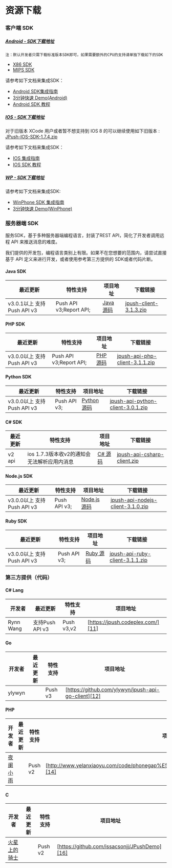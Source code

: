 # 资源下载

### 客户端 SDK

##### [Android - SDK下载地址][0]

```
注：默认开发者只需下载标准版本SDK即可，如果需要额外的CPU的支持请单独下载如下的SDK
```
+ [X86 SDK](https://www.jpush.cn/downloads/sdk/android-with-x86/)
+ [MIPS SDK](https://www.jpush.cn/downloads/sdk/android-with-mips/)

请参考如下文档来集成SDK：

* [Android SDK集成指南][1]
* [3分钟快速 Demo(Android)][2]
* [Android SDK 教程][3]

##### [IOS - SDK下载地址][4]

对于旧版本 XCode 用户或者暂不想支持到 IOS 8 的可以继续使用如下旧版本 :
[ JPush-IOS-SDK-1.7.4.zip ](http://docs.jpush.cn/download/attachments/7864408/JPush-iOS-SDK-1.7.4.zip?version=1&modificationDate=1411121271000)


请参考如下文档来集成SDK：

* [IOS 集成指南][6]
* [IOS SDK 教程][7]

##### [WP - SDK下载地址][8]

请参考如下文档来集成SDK:

* [WinPhone SDK 集成指南][9]
* [3分钟快速 Demo(WinPhone)][10]


### 服务器端 SDK

服务SDK，基于多种服务器端编程语言，封装了REST API，简化了开发者调用远程 API 来推送消息的难度。

我们提供的开发包，编程语言类别上有限。如果不在您想要的范围内，请尝试直接基于 API 定义来进行开发，或者使用参考第三方提供的 SDK或者代码片断。

#### Java SDK


|最近更新| 特性支持| 项目地址| 下载链接|
|-|-|-|-|   
| v3.0.1以上 支持Push API v3| Push API v3;Report API;|[Java 源码](https://github.com/jpush/jpush-api-java-client)|[jpush-client-3.1.3.zip][1]

#### PHP SDK

|最近更新|特性支持|项目地址|下载链接|
|-|-|-|-|   
|v3.0.0以上 支持Push API v3|Push API v3;Report API;| [PHP 源码](https://github.com/jpush/jpush-api-php-client)|[jpush-api-php-client-3.1.1.zip][3]

#### Python SDK

|最近更新|特性支持|项目地址|下载链接|   
|-|-|-|-|
|v3.0.0以上 支持Push API v3|Push API v3;|[Python 源码](https://github.com/jpush/jpush-api-python-client)|[jpush-api-python-client-3.0.1.zip][5]

#### C# SDK

|最近更新|特性支持|项目地址|下载链接|  
|-|-|-|-| 
|v2 api|ios 1.7.3版本收v2的通知会无法解析应用内消息|[C# 源码](https://github.com/jpush/jpush-api-csharp-client)|[jpush-api-csharp-client.zip](https://github.com/jpush/jpush-api-csharp-client/archive/develop.zip)

#### Node.js SDK

|最近更新|特性支持|项目地址|下载链接|   
|-|-|-|-|
|v3.0.0以上 支持Push API v3|Push API v3;|[Node.js 源码](https://github.com/jpush/jpush-api-nodejs-client)|[jpush-api-nodejs-client-3.1.0.zip][8]

#### Ruby SDK

|最近更新|特性支持|项目地址|下载链接|   
|-|-|-|-|
|v3.0.0以上 支持Push API v3|Push API v3;|[Ruby 源码](https://github.com/jpush/jpush-api-ruby-client)|[jpush-api-ruby-client-3.1.1.zip][10]

### 第三方提供（代码）

#### C# Lang

|开发者|最近更新|特性支持|项目地址|  
|-|-|-|-| 
|Rynn Wang|支持Push API v3|Push v3,v2|[https://jpush.codeplex.com/][11]

#### Go

|开发者|最近更新|特性支持|项目地址|   
|-|-|-|-|
|ylywyn||Push v3|[https://github.com/ylywyn/jpush-api-go-client][12]

#### PHP

|开发者|最近更新|特性支持|项目地址|   
|-|-|-|-|
|[夜阑小雨][13]||Push v2|[http://www.yelanxiaoyu.com/code/phonegap%E5%BC%80%E5%8F%91/jpush_push_php_server.html][14]

#### C

|开发者|最近更新|特性支持|项目地址|   
|-|-|-|-|
|[火星上的骑士][15]||Push v2|[https://github.com/issacsonjj/JPushDemo][16]

[0]: https://github.com/jpush/jpush-api-java-client]
[1]: http://docs.jpush.cn/download/attachments/2228302/jpush-client-3.1.3.zip?version=1&modificationDate=1407373852000
[2]: https://github.com/jpush/jpush-api-php-client
[3]: http://docs.jpush.cn/download/attachments/2228302/jpush-api-php-client-3.1.1.zip?version=1&modificationDate=1404872553000
[4]: https://github.com/jpush/jpush-api-python-client
[5]: http://docs.jpush.cn/download/attachments/2228302/jpush-api-python-client-3.0.1.zip?version=1&modificationDate=1404872913000
[6]: https://github.com/jpush/jpush-api-csharp-client
[7]: https://github.com/jpush/jpush-api-nodejs-client
[8]: http://docs.jpush.cn/download/attachments/2228302/jpush-api-nodejs-client-3.1.0.zip?version=1&modificationDate=1404872549000
[9]: https://github.com/jpush/jpush-api-ruby-client
[10]: http://docs.jpush.cn/download/attachments/2228302/jpush-api-ruby-client-3.1.1.zip?version=1&modificationDate=1407735179000
[11]: https://jpush.codeplex.com/
[12]: https://github.com/ylywyn/jpush-api-go-client
[13]: http://www.yelanxiaoyu.com/
[14]: http://www.yelanxiaoyu.com/code/phonegap%E5%BC%80%E5%8F%91/jpush_push_php_server.html
[15]: http://weibo.com/issacsonjj
[16]: https://github.com/issacsonjj/JPushDemo


[0]: https://www.jpush.cn/downloads/sdk/android/
[1]: ../guideline/android_guide
[2]: ../guideline/android_3m
[3]: ../client/android_tutorials
[4]: http://www.jpush.cn/downloads/sdk/ios8
[5]: http://docs.jpush.cn/download/attachments/7864408/JPush-iOS-SDK-1.7.4.zip?version=1&modificationDate=1411121271000
[6]: ../guideline/ios_guide
[7]: ../client/ios_tutorials
[8]: https://www.jpush.cn/downloads/sdk/winphone/
[9]: ../guideline/winphone_guide
[10]: ../guideline/winphone_3m
